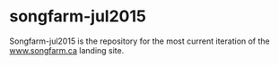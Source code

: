 # songfarm-jul2015
Songfarm-jul2015 is the repository for the most current iteration of the www.songfarm.ca landing site.

